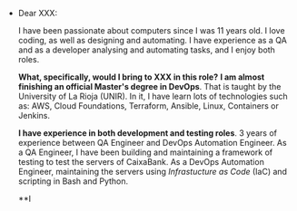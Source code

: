 - Dear XXX:
  
  I have been passionate about computers since I was 11 years old. I love coding, as well as designing and automating. I have experience as a QA and as a developer analysing and automating tasks, and I enjoy both roles.
  
  **What, specifically, would I bring to XXX in this role?**
  **I am almost finishing an official Master's degree in DevOps**. That is taught by the University of La Rioja (UNIR). In it, I have learn lots of technologies such as: AWS, Cloud Foundations, Terraform, Ansible, Linux, Containers or Jenkins.
  
  **I have experience in both development and testing roles**. 3 years of experience between QA Engineer and DevOps Automation Engineer. As a QA Engineer, I have been building and maintaining a framework of testing to test the servers of CaixaBank. As a DevOps Automation Engineer, maintaining the servers using *Infrastucture as Code* (IaC) and scripting in Bash and Python.
  
  **I